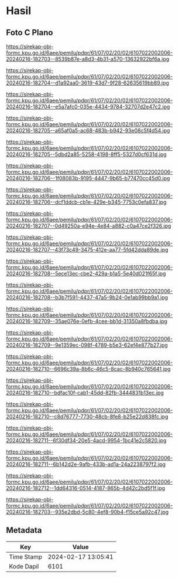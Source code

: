 # Hasil

## Foto C Plano

https://sirekap-obj-formc.kpu.go.id/6aee/pemilu/pdpr/61/07/02/20/02/6107022002006-20240216-182703--8539b87e-a8d3-4b31-a570-13632922bf6a.jpg

https://sirekap-obj-formc.kpu.go.id/6aee/pemilu/pdpr/61/07/02/20/02/6107022002006-20240216-182704--d1a92aa0-3619-43d7-9f28-62635619bb89.jpg

https://sirekap-obj-formc.kpu.go.id/6aee/pemilu/pdpr/61/07/02/20/02/6107022002006-20240216-182704--e5a7afc0-035e-4434-9784-32707d2e47c2.jpg

https://sirekap-obj-formc.kpu.go.id/6aee/pemilu/pdpr/61/07/02/20/02/6107022002006-20240216-182705--a65af0a5-ac68-483b-b942-93e08c5f4d54.jpg

https://sirekap-obj-formc.kpu.go.id/6aee/pemilu/pdpr/61/07/02/20/02/6107022002006-20240216-182705--5dbd2a85-5258-4198-8ff5-5327d0cf631d.jpg

https://sirekap-obj-formc.kpu.go.id/6aee/pemilu/pdpr/61/07/02/20/02/6107022002006-20240216-182706--1f08083b-9195-4447-9b65-b77470cc45d0.jpg

https://sirekap-obj-formc.kpu.go.id/6aee/pemilu/pdpr/61/07/02/20/02/6107022002006-20240216-182706--dcf1ddcb-cb1e-429e-b345-7753c0efa837.jpg

https://sirekap-obj-formc.kpu.go.id/6aee/pemilu/pdpr/61/07/02/20/02/6107022002006-20240216-182707--0d49250a-e94e-4e84-a882-c0a47ce2f326.jpg

https://sirekap-obj-formc.kpu.go.id/6aee/pemilu/pdpr/61/07/02/20/02/6107022002006-20240216-182707--43f73c49-3475-412e-aa77-5fd42dda89de.jpg

https://sirekap-obj-formc.kpu.go.id/6aee/pemilu/pdpr/61/07/02/20/02/6107022002006-20240216-182708--5ece13ec-cbe2-429a-b1a5-5e40d021f65f.jpg

https://sirekap-obj-formc.kpu.go.id/6aee/pemilu/pdpr/61/07/02/20/02/6107022002006-20240216-182708--b3b7f591-4437-47a5-9b24-0e1ab99bb9a1.jpg

https://sirekap-obj-formc.kpu.go.id/6aee/pemilu/pdpr/61/07/02/20/02/6107022002006-20240216-182709--35ae076e-0efb-4cee-bb1d-31350a8fbdba.jpg

https://sirekap-obj-formc.kpu.go.id/6aee/pemilu/pdpr/61/07/02/20/02/6107022002006-20240216-182709--9e1359ec-098f-4789-b5e3-62ef4e877b27.jpg

https://sirekap-obj-formc.kpu.go.id/6aee/pemilu/pdpr/61/07/02/20/02/6107022002006-20240216-182710--6696c39a-8b6c-46c5-8cac-8b940c765641.jpg

https://sirekap-obj-formc.kpu.go.id/6aee/pemilu/pdpr/61/07/02/20/02/6107022002006-20240216-182710--bdfac10f-cab1-45dd-82fb-3444831b13ec.jpg

https://sirekap-obj-formc.kpu.go.id/6aee/pemilu/pdpr/61/07/02/20/02/6107022002006-20240216-182710--c8d76777-7730-48cb-8fe8-b25e22d838fc.jpg

https://sirekap-obj-formc.kpu.go.id/6aee/pemilu/pdpr/61/07/02/20/02/6107022002006-20240216-182711--6f30df34-20e5-4acd-9954-1bc41e2c5820.jpg

https://sirekap-obj-formc.kpu.go.id/6aee/pemilu/pdpr/61/07/02/20/02/6107022002006-20240216-182711--6b142d2e-9afb-433b-ad1a-24a2238797f2.jpg

https://sirekap-obj-formc.kpu.go.id/6aee/pemilu/pdpr/61/07/02/20/02/6107022002006-20240216-182712--1dd64316-0514-4187-865b-4d42c2bd5f1f.jpg

https://sirekap-obj-formc.kpu.go.id/6aee/pemilu/pdpr/61/07/02/20/02/6107022002006-20240216-182703--935e2dbd-5c80-4ef8-90b4-f15ce5a92c47.jpg


## Metadata

| Key        | Value               |
| ---------- | ------------------- |
| Time Stamp | 2024-02-17 13:05:41 |
| Kode Dapil | 6101                |




